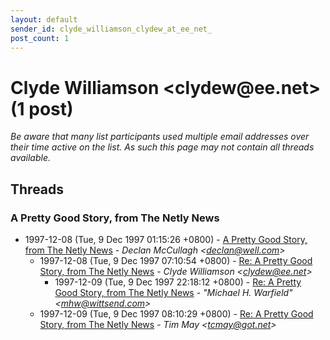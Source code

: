 ```yaml
---
layout: default
sender_id: clyde_williamson_clydew_at_ee_net_
post_count: 1
---
```


# Clyde Williamson <clydew<span>@</span>ee.net> (1 post)

_Be aware that many list participants used multiple email addresses over their time active on the list. As such this page may not contain all threads available._

## Threads

### A Pretty Good Story, from The Netly News
+ 1997-12-08 (Tue, 9 Dec 1997 01:15:26 +0800) - [A Pretty Good Story, from The Netly News](/archive/1997/12/34744197476b049ee35f6fbb930c70c8f68e342d7cf89fa5746227f917e5fa02) - _Declan McCullagh \<declan@well.com\>_
  + 1997-12-08 (Tue, 9 Dec 1997 07:10:54 +0800) - [Re: A Pretty Good Story, from The Netly News](/archive/1997/12/5ab3e031d50e16bd70584380ba13045c498596ad74a4931cb7bd89463e6dc35a) - _Clyde Williamson \<clydew@ee.net\>_
    + 1997-12-09 (Tue, 9 Dec 1997 22:18:12 +0800) - [Re: A Pretty Good Story, from The Netly News](/archive/1997/12/a281bed11c765a20fcfbdd97b408ce4dca67250afa9473e5616b1eedb10427d0) - _"Michael H. Warfield" \<mhw@wittsend.com\>_
  + 1997-12-09 (Tue, 9 Dec 1997 08:10:29 +0800) - [Re: A Pretty Good Story, from The Netly News](/archive/1997/12/e32af4da98d31275e1a053c33002dd641b9586a10fba1728e2c5fe437032fd9d) - _Tim May \<tcmay@got.net\>_

